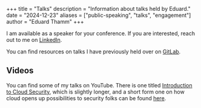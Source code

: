 +++
title = "Talks"
description = "Information about talks held by Eduard."
date = "2024-12-23"
aliases = ["public-speaking", "talks", "engagement"]
author = "Eduard Thamm"
+++

I am available as a speaker for your conference.
If you are interested, reach out to me on [LinkedIn](https://www.linkedin.com/in/ethamm).

You can find resources on talks I have previously held over on [GitLab](https://gitlab.com/eduards-talks).

## Videos

You can find some of my talks on YouTube.
There is one titled [Introduction to Cloud Security](https://www.youtube.com/watch?v=Kg_E6yNL6g4), which is slightly longer,
and a short form one on how cloud opens up possibilities to security folks can be found [here](https://www.youtube.com/watch?v=WEbexeRWvoo).
